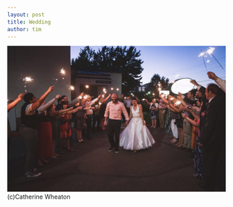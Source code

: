 ```yaml
---
layout: post
title: Wedding
author: tim
---
```


![alt text](/images/wedding_sparklers.jpg "Sparklers")
(c)Catherine Wheaton